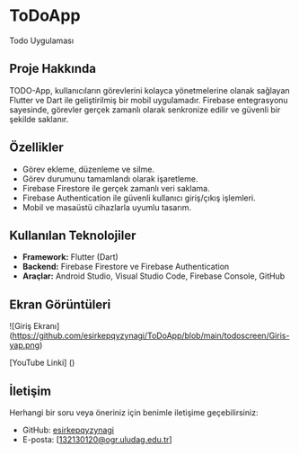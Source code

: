 # ToDoApp
 Todo Uygulaması

## Proje Hakkında
TODO-App, kullanıcıların görevlerini kolayca yönetmelerine olanak sağlayan Flutter ve Dart ile geliştirilmiş bir mobil uygulamadır. Firebase entegrasyonu sayesinde, görevler gerçek zamanlı olarak senkronize edilir ve güvenli bir şekilde saklanır.

## Özellikler
- Görev ekleme, düzenleme ve silme.
- Görev durumunu tamamlandı olarak işaretleme.
- Firebase Firestore ile gerçek zamanlı veri saklama.
- Firebase Authentication ile güvenli kullanıcı giriş/çıkış işlemleri.
- Mobil ve masaüstü cihazlarla uyumlu tasarım.

## Kullanılan Teknolojiler
- **Framework:** Flutter (Dart)
- **Backend:** Firebase Firestore ve Firebase Authentication
- **Araçlar:** Android Studio, Visual Studio Code, Firebase Console, GitHub

## Ekran Görüntüleri
![Giriş Ekranı] (https://github.com/esirkepqyzynagi/ToDoApp/blob/main/todoscreen/Giris-yap.png)

[YouTube Linki] ()

## İletişim
Herhangi bir soru veya öneriniz için benimle iletişime geçebilirsiniz:
- GitHub: [esirkepqyzynagi](https://github.com/esirkepqyzynagi)
- E-posta: [132130120@ogr.uludag.edu.tr]



